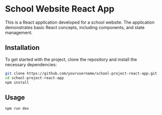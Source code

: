 # School Website React App

This is a React application developed for a school website. The application demonstrates basic React concepts, including components, and state management.

## Installation

To get started with the project, clone the repository and install the necessary dependencies:

```bash
git clone https://github.com/yourusername/school-project-react-app.git
cd school-project-react-app
npm install
```

## Usage

```bash
npm run dev
```
